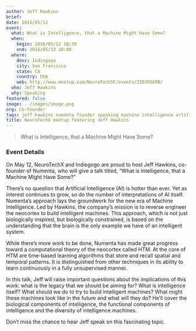 ```yaml
---
author: Jeff Hawkins
brief:
date: 2016/05/12
event:
  what: What is Intelligence, that a Machine Might Have Some?
  when:
    begin: 2016/05/12 18:30
    end: 2016/05/12 20:00
  where:
    desc: Indiegogo
    city: San Francisco
    state: CA
    country: USA
    web: http://www.meetup.com/NeuroTechSF/events/230385690/
  who: Jeff Hawkins
  why: Speaking
featured: false
image: ../images/image.png
org: Co-Founder
tags: jeff hawkins numenta founder speaking machine intelligence artificial neocortex
title: NeuroTechX meetup featuring Jeff Hawkins
---
```


> What is Intelligence, that a Machine Might Have Some?

### Event Details

On May 12, NeuroTechX and Indiegogo are proud to host Jeff Hawkins, co-founder
of Numenta, who will give a talk titled, “What is Intelligence, that a Machine
Might Have Some?”

There’s no question that Artificial Intelligence (AI) is hotter than ever. Yet
as interest continues to grow, so do the number of interpretations of AI itself.
Numenta’s approach lays the groundwork for the new era of Machine Intelligence.
Led by Hawkins, the company’s mission is to reverse engineer the neocortex to
build intelligent machines. This approach, which is not just biologically
inspired, but biologically constrained, is based on the understanding that the
brain is the only example we have of an intelligent system.

While there’s more work to be done, Numenta has made great progress toward a
computational theory of the neocortex called HTM. At the core of HTM are
time-based learning algorithms that store and recall spatial and temporal
patterns. It is distinguished from other techniques in its ability to learn
continuously in a fully unsupervised manner.

In this talk, Jeff will raise important questions about the implications of this
work: what is the legacy that we should be aiming for? What is intelligence
itself? What should we do to try to build intelligent machines? What might these
machines look like in the future and what will they do? He’ll cover the
biological components of intelligence, the functional components of intelligence
and the diversity of intelligence machines.

Don’t miss the chance to hear Jeff speak on this fascinating topic.
